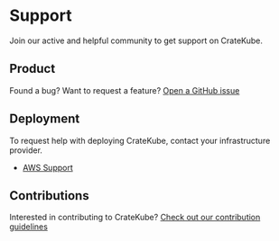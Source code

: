 # Support

Join our active and helpful community to get support on CrateKube. 

## Product

Found a bug? Want to request a feature? [Open a GitHub issue]()

## Deployment

To request help with deploying CrateKube, contact your infrastructure provider. 

* [AWS Support](https://aws.amazon.com/contact-us/)

## Contributions

Interested in contributing to CrateKube? [Check out our contribution guidelines](contribution.md)